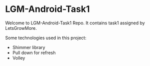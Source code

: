 # LGM-Android-Task1
Welcome to LGM-Android-Task1 Repo. It contains task1 assigned by LetsGrowMore.

Some technologies used in this project:
* Shimmer library
* Pull down for refresh
* Volley

